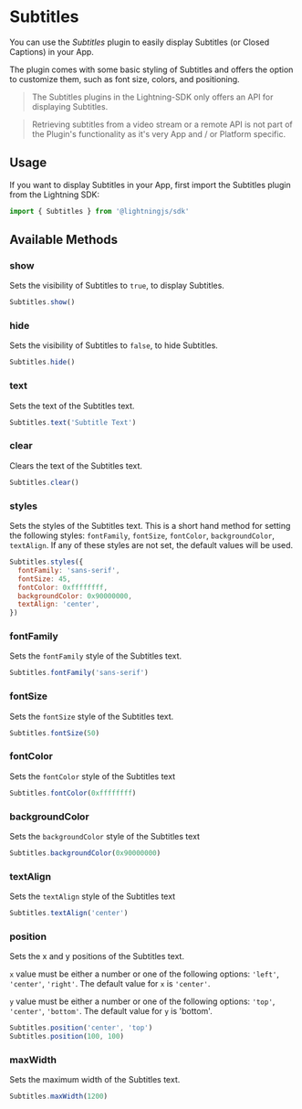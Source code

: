 # Subtitles

You can use the *Subtitles* plugin to easily display Subtitles (or Closed Captions) in your App.

The plugin comes with some basic styling of Subtitles and offers the option to customize them, such as font size, colors, and positioning.

> The Subtitles plugins in the Lightning-SDK only offers an API for displaying Subtitles.

> Retrieving subtitles from a video stream or a remote API is not part of the Plugin's functionality as it's very App and / or Platform specific.

## Usage

If you want to display Subtitles in your App, first import the Subtitles plugin from the Lightning SDK:

```js
import { Subtitles } from '@lightningjs/sdk'
```

## Available Methods

### show

Sets the visibility of Subtitles to `true`, to display Subtitles.

```js
Subtitles.show()
```

### hide

Sets the visibility of Subtitles to `false`, to hide Subtitles.

```js
Subtitles.hide()
```

### text

Sets the text of the Subtitles text.

```js
Subtitles.text('Subtitle Text')
```

### clear

Clears the text of the Subtitles text.

```js
Subtitles.clear()
```

### styles

Sets the styles of the Subtitles text. This is a short hand method for setting the following styles: `fontFamily`, `fontSize`, `fontColor`, `backgroundColor`, `textAlign`. If any of these styles are not set, the default values will be used.

```js
Subtitles.styles({
  fontFamily: 'sans-serif',
  fontSize: 45,
  fontColor: 0xffffffff,
  backgroundColor: 0x90000000,
  textAlign: 'center',
})
```
### fontFamily

Sets the `fontFamily` style of the Subtitles text.

```js
Subtitles.fontFamily('sans-serif')
```

### fontSize

Sets the `fontSize` style of the Subtitles text.

```js
Subtitles.fontSize(50)
```

### fontColor

Sets the `fontColor` style of the Subtitles text

```js
Subtitles.fontColor(0xffffffff)
```

### backgroundColor

Sets the `backgroundColor` style of the Subtitles text

```js
Subtitles.backgroundColor(0x90000000)
```

### textAlign

Sets the `textAlign` style of the Subtitles text

```js
Subtitles.textAlign('center')
```

### position

Sets the x and y positions of the Subtitles text.

`x` value must be either a number or one of the following options: `'left'`, `'center'`, `'right'`. The default value for `x` is `'center'`.

`y` value must be either a number or one of the following options: `'top'`, `'center'`, `'bottom'`. The default value for `y` is 'bottom'.

```js
Subtitles.position('center', 'top')
Subtitles.position(100, 100)
```

### maxWidth

Sets the maximum width of the Subtitles text.

```js
Subtitles.maxWidth(1200)
```

